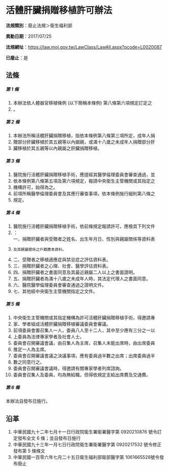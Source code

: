 # 活體肝臟捐贈移植許可辦法

**法規類別**：廢止法規＞衛生福利部

**異動日期**：2017/07/25  

**法規網址**：https://law.moj.gov.tw/LawClass/LawAll.aspx?pcode=L0020087

**已廢止**：是



## 法條
##### 第 1 條
1. 本辦法依人體器官移植條例 (以下簡稱本條例) 第八條第六項規定訂定之
1. 。

##### 第 2 條
1. 本辦法所稱活體肝臟捐贈移植，指依本條例第八條第三項所定，成年人捐
1. 贈部分肝臟移植於其五親等以內姻親，或滿十八歲之未成年人捐贈部分肝
1. 臟移植於其五親等以內親屬之肝臟捐贈移植。

##### 第 3 條
1. 醫院施行活體肝臟捐贈移植手術，應提經其醫學倫理委員會審查通過，並
1. 依本條例第八條第五項及第六項規定，報請中央衛生主管機關或其指定之
1. 機構許可，始得為之。
1. 前項所稱醫學倫理委員會及其應行審查事項，依本條例施行細則第八條之
1. 規定。

##### 第 4 條
1. 醫院施行活體肝臟捐贈移植手術，依前條規定報請許可，應檢具下列文件
1. ：  
一、捐贈肝臟者與受贈者之姓名、出生年月日、性別與親屬關係等資料表
1.     及其親屬關係之戶籍謄本資料。
1. 二、受贈者之移植適應症與禁忌症之評估資料表。
1. 三、捐贈肝臟者之心理、社會、醫學評估資料表。
1. 四、捐贈肝臟者之書面同意及其最近親屬二人以上之書面證明。
1. 五、捐贈肝臟者為滿十八歲之未成年人時，其法定代理人之書面同意。
1. 六、醫院醫學倫理委員會審查通過之證明文件。
1. 七、其他經中央衛生主管機關指定之文件。

##### 第 5 條
1. 中央衛生主管機關或其指定機構為許可活體肝臟捐贈移植手術，得邀請專
1. 家、學者組成活體肝臟捐贈移植審議委員會審議。
1. 前項委員會置召集人一人，委員八人至十二人，其中至少應有三分之一以
1. 上委員為法律專家學者及社會人士。
1. 委員會召開審議會議，由召集人為主席，召集人未能出席時，由出席委員
1. 推定一人為主席。
1. 委員會召開審議會議之決議事項，應有委員過半數之出席；出席委員過半
1. 數之同意行之。
1. 委員會召開審議會議時，得邀請有關專家學者列席諮詢。
1. 委員會召集人及委員，均為無給職，但得依規定支給出席費及交通費。

##### 第 6 條
本辦法自發布日施行。

## 沿革
1. 中華民國九十二年七月十一日行政院衛生署衛署醫字第 0920210876 號令訂定發布全文 6  條；並自發布日施行
1. 中華民國九十三年一月七日行政院衛生署衛署醫字第 0920217532 號令修正發布第 5  條條文
1. 中華民國一百零六年七月二十五日衛生福利部衛部醫字第 1061665528號令發布廢止
